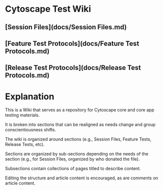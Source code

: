 # Cytoscape Test Wiki

## [Session Files](docs/Session Files.md)
## [Feature Test Protocols](docs/Feature Test Protocols.md)
## [Release Test Protocols](docs/Release Test Protocols.md)

# Explanation
This is a Wiki that serves as a repository for Cytoscape core and core app testing materials. 

It is broken into sections that can be realigned as needs change and group conscientiousness shifts.

The wiki is organized around sections (e.g., Session Files, Feature Tests, Release Tests, etc). 

Sections are organized by sub-sections depending on the needs of the section (e.g., for Session Files, organized by who donated the file).

Subsections contain collections of pages titled to describe content.

Editing the structure and article content is encouraged, as are comments on article content.

